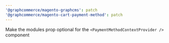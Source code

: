 ```yaml
---
'@graphcommerce/magento-graphcms': patch
'@graphcommerce/magento-cart-payment-method': patch
---
```


Make the modules prop optional for the `<PaymentMethodContextProvider />` component
